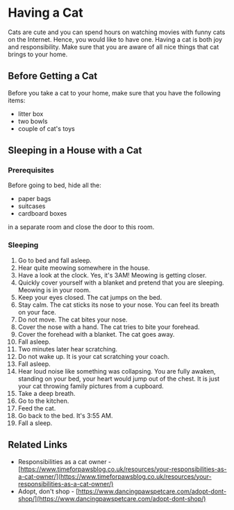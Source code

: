 # Having a Cat
Cats are cute and you can spend hours on watching movies with funny cats on the Internet. Hence, you would like to have one. Having a cat is both joy and responsibility. Make sure that you are aware of all nice things that cat brings to your home. 

## Before Getting a Cat
Before you take a cat to your home, make sure that you have the following items:
* litter box
* two bowls
* couple of cat's toys

## Sleeping in a House with a Cat
### Prerequisites
Before going to bed, hide all the:
* paper bags
* suitcases
* cardboard boxes

in a separate room and close the door to this room.

### Sleeping
1. Go to bed and fall asleep.
1. Hear quite meowing somewhere in the house.
1. Have a look at the clock. Yes, it's 3AM!
Meowing is getting closer.
1. Quickly cover yourself with a blanket and pretend that you are sleeping.
Meowing is in your room.
1. Keep your eyes closed.
The cat jumps on the bed.
1. Stay calm.
The cat sticks its nose to your nose. You can feel its breath on your face.
1. Do not move.
The cat bites your nose.
1. Cover the nose with a hand.
The cat tries to bite your forehead.
1. Cover the forehead with a blanket.
The cat goes away.
1. Fall asleep.
1. Two minutes later hear scratching.
1. Do not wake up. It is your cat scratching your coach.
1. Fall asleep.
1. Hear loud noise like something was collapsing.
You are fully awaken, standing on your bed, your heart would jump out of the chest. It is just your cat throwing family pictures from a cupboard.
1. Take a deep breath.
1. Go to the kitchen.
1. Feed the cat.
1. Go back to the bed.
It's 3:55 AM.
1. Fall a sleep.

## Related Links
* Responsibilities as a cat owner - [https://www.timeforpawsblog.co.uk/resources/your-responsibilities-as-a-cat-owner/](https://www.timeforpawsblog.co.uk/resources/your-responsibilities-as-a-cat-owner/)
* Adopt, don't shop - [https://www.dancingpawspetcare.com/adopt-dont-shop/](https://www.dancingpawspetcare.com/adopt-dont-shop/)
